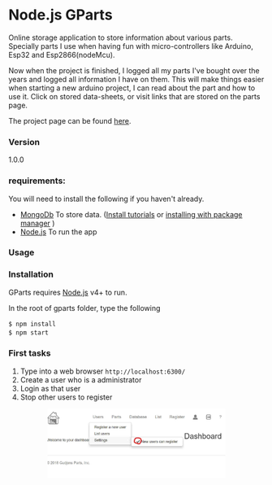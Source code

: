# Node.js GParts

Online storage application to store information about various parts. Specially parts I use when having fun with micro-controllers like Arduino, Esp32 and Esp2866(nodeMcu).

Now when the project is finished, I logged all my parts I've bought over the years and logged all information I have on them. This will make things easier when starting a new arduino project, I can read about the part and how to use it. Click on stored data-sheets, or visit links that are stored on the parts page.

The project page can be found [here](http://www.guttih.com/projects/gparts).

### Version
1.0.0


### requirements:
You will need to install the following if you haven't already.
+ [MongoDb](https://www.mongodb.com) To store data. ([Install tutorials](https://docs.mongodb.com/manual/installation/) or [installing with package manager](https://nodejs.org/en/download/package-manager/#debian-and-ubuntu-based-linux-distributions) ) 
+ [Node.js](https://nodejs.org/en/) To run the app


### Usage


### Installation

GParts requires [Node.js](https://nodejs.org/) v4+ to run.

In the root of gparts folder, type the following
```sh
$ npm install
$ npm start
```

### First tasks
1. Type into a web browser `http://localhost:6300/`
2. Create a user who is a administrator
3. Login as that user
4. Stop other users to register
<div style="text-align:center">
  <img src="docs/images/first.jpg" width="350" alt="How to control if users can register" />
</div>

